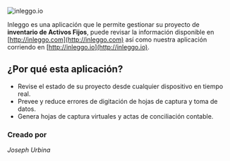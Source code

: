![inleggo.io](https://inleggo.io/assets/img/modules/logo/inleggo.small.png)

Inleggo es una aplicación que le permite gestionar su proyecto de **inventario de Activos Fijos**, puede revisar la información disponible en [http://inleggo.com](http://inleggo.com) así como nuestra aplicación corriendo en [http://inleggo.io](http://inleggo.io).

¿Por qué esta aplicación?
-------------------------

-	Revise el estado de su proyecto desde cualquier dispositivo en tiempo real.
-	Prevee y reduce errores de digitación de hojas de captura y toma de datos.
-	Genera hojas de captura virtuales y actas de conciliación contable.

### Creado por

*Joseph Urbina*
